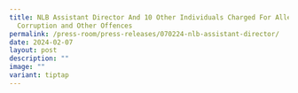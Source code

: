 ```yaml
---
title: NLB Assistant Director And 10 Other Individuals Charged For Alleged
  Corruption and Other Offences
permalink: /press-room/press-releases/070224-nlb-assistant-director/
date: 2024-02-07
layout: post
description: ""
image: ""
variant: tiptap
---
```

